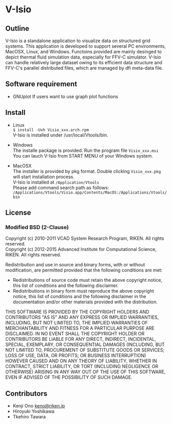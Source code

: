 # V-Isio

## Outline
V-Isio is a standalone application to visualize data on structured grid systems. This application is developed to support several PC environments, MacOSX, Linux, and Windows. Functoins provided are mainly desinged to depict thermal fluid simulation data, especially for FFV-C simulator. V-Isio can handle relatively large dataset owing to its efficient data structure and FFV-C's parallel distributed files, which are managed by dfi meta-data file. 

## Software requirement
- GNUplot    If users want to use graph plot functions

## Install
- Linux  
`$ install -Uvh Visio_xxx.arch.rpm`  
V-Isio is installed under /usr/local/Vtools/bin.

- Windows  
The installe package is provided. Run the program file `Visio_xxx.msi`  
You can lauch V-Isio from START MENU of your Windows system.

- MacOSX  
The installer is provided by pkg format. Double clicking `Visio_xxx.pkg` will start installation process.  
V-Isio is installed at `/Application/Vtools`  
Please add command search path as follows:  
`/Applications/Vtools/Visio.app/Contents/MacOS:/Applications/Vtools/bin`  

## License  
### Modified BSD (2-Clause)
Copyright (c) 2010-2011 VCAD System Research Program, RIKEN. All rights reserved.  
Copyright (c) 2012-2015 Advanced Institute for Computational Science, RIKEN. All rights reserved.  

Redistribution and use in source and binary forms, with or without modification, are permitted provided that the following conditions are met:
- Redistributions of source code must retain the above copyright notice, this list of conditions and the following disclaimer.
- Redistributions in binary form must reproduce the above copyright notice, this list of conditions and the following disclaimer in the documentation and/or other materials provided with the distribution.

THIS SOFTWARE IS PROVIDED BY THE COPYRIGHT HOLDERS AND CONTRIBUTORS "AS IS" AND ANY EXPRESS OR IMPLIED WARRANTIES, INCLUDING, BUT NOT LIMITED TO, THE IMPLIED WARRANTIES OF MERCHANTABILITY AND FITNESS FOR A PARTICULAR PURPOSE ARE DISCLAIMED. IN NO EVENT SHALL THE COPYRIGHT HOLDER OR CONTRIBUTORS BE LIABLE FOR ANY DIRECT, INDIRECT, INCIDENTAL, SPECIAL, EXEMPLARY, OR CONSEQUENTIAL DAMAGES (INCLUDING, BUT NOT LIMITED TO, PROCUREMENT OF SUBSTITUTE GOODS OR SERVICES; LOSS OF USE, DATA, OR PROFITS; OR BUSINESS INTERRUPTION) HOWEVER CAUSED AND ON ANY THEORY OF LIABILITY, WHETHER IN CONTRACT, STRICT LIABILITY, OR TORT (INCLUDING NEGLIGENCE OR OTHERWISE) ARISING IN ANY WAY OUT OF THE USE OF THIS SOFTWARE, EVEN IF ADVISED OF THE POSSIBILITY OF SUCH DAMAGE.

## Contributors
- Kenji Ono  keno@riken.jp
- Hiroyuki Yoshikawa
- Tkehiro Tawara

